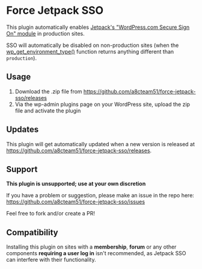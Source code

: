 # Force Jetpack SSO

This plugin automatically enables [Jetpack's "WordPress.com Secure Sign On" module](https://jetpack.com/support/sso/) in production sites.

SSO will automatically be disabled on non-production sites (when the [wp_get_environment_type()](https://developer.wordpress.org/reference/functions/wp_get_environment_type/) function returns anything different than `production`).

## Usage

1. Download the .zip file from https://github.com/a8cteam51/force-jetpack-sso/releases
2. Via the wp-admin plugins page on your WordPress site, upload the zip file and activate the plugin

## Updates

This plugin will get automatically updated when a new version is released at https://github.com/a8cteam51/force-jetpack-sso/releases.

## Support

**This plugin is unsupported; use at your own discretion**

If you have a problem or suggestion, please make an issue in the repo here: https://github.com/a8cteam51/force-jetpack-sso/issues

Feel free to fork and/or create a PR!

## Compatibility

Installing this plugin on sites with a **membership**, **forum** or any other components **requiring a user log in** isn't recommended, as Jetpack SSO can interfere with their functionality.
